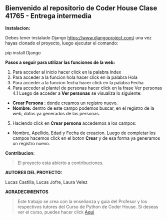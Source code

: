 ## Bienvenido al repositorio de Coder House Clase 41765 - Entrega intermedia
**Instalacion:**

Debes tener instalado Django https://www.djangoproject.com/ una vez hayas clonado el proyecto, luego ejecutar el comando:

pip install Django

**Pasos a seguir para utilizar las funciones de la web:**
1. Para acceder al inicio hacer click en la palabra Index
2. Para acceder a la funcion hola hacer click en la palabra Hola
3. Para acceder a la funcion fecha hacer click en la palabra Fecha
4. Para acceder al plantel de personas hacer click en la frase Ver personas
4.1 Luego de acceder a **Ver personas** se visualiza lo siguiente:
- **Crear Persona** : donde creamos un registro nuevo.
- **Nombre:** dentro de este campo podemos buscar, en el registro de la web, datos ya generados de las personas.
5. Haciendo click en **Crear persona** accedemos a los campos:
- Nombre, Apellido, Edad y Fecha de creacion.
Luego de completar los campos hacemos click en el boton **Crear** y de esa forma ya generamos un registro nuevo.



**Contribucion:**

> El proyecto esta abierto a contribuciones.

**AUTORES DEL PROYECTO:**

Lucas Castilla,
Lucas Jofre,
Laura Velez

**AGRADECIMIENTOS**

> Este trabajo se crea con la enseñanza y guia del Profesor y los respectivos tutores del Curso de Python de Coder House.
Si deseas ver el curso, puedes hacer click [Aqui](https://www.coderhouse.com/online/python "Aqui")